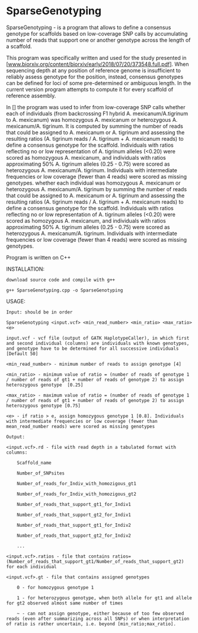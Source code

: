 # SparseGenotyping
SparseGenotyping - is a program that allows to define a consensus genotype for scaffolds based on low-coverage SNP calls by accumulating number of reads that support one or another genotype across the length of a scaffold.

This program was specifically written and used for the study presented in [www.biorxiv.org/content/biorxiv/early/2018/07/20/373548.full.pdf]. When sequencing depth at any position of reference genome is insufficient to reliably assess genotype for the position, instead, consensus genotypes can be defined for loci of some pre-determined or ambiguous length. In the current version program attempts to compute it for every scaffold of reference assembly.

In [] the program was used to infer from low-coverage SNP calls whether each of individuals (from backcrossing F1 hybrid A. mexicanum/A.tigrinum to A. mexicanum) was homozygous A. mexicanum or heterozygous A. mexicanum/A. tigrinum. It is computed by summing the number of reads that could be assigned to A. mexicanum or A. tigrinum and assessing the resulting ratios (A. tigrinum reads / A. tigrinum + A. mexicanum reads) to define a consensus genotype for the scaffold. Individuals with ratios reflecting no or low representation of A. tigrinum alleles (<0.20) were scored as homozygous A. mexicanum, and individuals with ratios approximating 50% A. tigrinum alleles (0.25 - 0.75) were scored as heterozygous A. mexicanum/A. tigrinum. Individuals with intermediate frequencies or low coverage (fewer than 4 reads) were scored as missing genotypes. whether each individual was homozygous A. mexicanum or heterozygous A. mexicanum/A. tigrinum by summing the number of reads that could be assigned to A. mexicanum or A. tigrinum and assessing the resulting ratios (A. tigrinum reads / A. tigrinum + A. mexicanum reads) to define a consensus genotype for the scaffold. Individuals with ratios reflecting no or low representation of A. tigrinum alleles (<0.20) were scored as homozygous A. mexicanum, and individuals with ratios approximating 50% A. tigrinum alleles (0.25 - 0.75) were scored as heterozygous A. mexicanum/A. tigrinum. Individuals with intermediate frequencies or low coverage (fewer than 4 reads) were scored as missing genotypes.

Program is written on C++

INSTALLATION:

    download source code and compile with g++

    g++ SparseGenotyping.cpp -o SparseGenotyping

USAGE:

    Input: should be in order
    
    SparseGenotyping <input.vcf> <min_read_number> <min_ratio> <max_ratio> <e>
    
    input.vcf - vcf file (output of GATK HaplotypeCaller), in which first and second individual (columns) are individuals with known genotypes, and genotype have to be determined for all successive individuals [Default 50]
    
    <min_read_number> - minimum number of reads to assign genotype [4]
    
    <min_ratio> - minimum value of ratio = (number of reads of genotype 1 / number of reads of gt1 + number of reads of genotype 2) to assign heterozygous genotype  [0.25]
    
    <max_ratio> - maximum value of ratio = (number of reads of genotype 1 / number of reads of gt1 + number of reads of genotype 2) to assign heterozygous genotype [0.75]
    
    <e> - if ratio > e, assign homozygous genotype 1 [0.8]. Individuals with intermediate frequencies or low coverage (fewer than mean_read_number reads) were scored as missing genotypes

    Output:
    
    <input.vcf>.rd - file with read depth in a tabulated format with columns:
    
        Scaffold_name  
        
        Number_of_SNPsites  
        
        Number_of_reads_for_Indiv_with_homozigous_gt1
        
        Number_of_reads_for_Indiv_with_homozigous_gt2
        
        Number_of_reads_that_support_gt1_for_Indiv1
        
        Number_of_reads_that_support_gt2_for_Indiv1
        
        Number_of_reads_that_support_gt1_for_Indiv2
        
        Number_of_reads_that_support_gt2_for_Indiv2
        
        ...
        
    <input.vcf>.ratios - file that contains ratios=(Number_of_reads_that_support_gt1/Number_of_reads_that_support_gt2) for each individual
    
    <input.vcf>.gt - file that contains assigned genotypes
    
        0 - for homozygous genotype 1
        
        1 - for heterozygous genotype, when both allele for gt1 and allele for gt2 observed almost same number of times
        
        ~ - can not assign genotype, either because of too few observed reads (even after summarizing across all SNPs) or when interpretation of ratio is rather uncertain, i.e. beyond [min_ratio;max_ratio].


